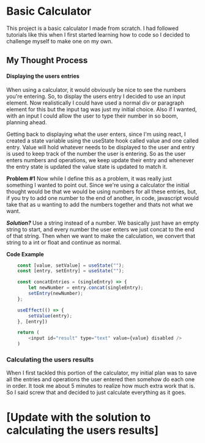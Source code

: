 # Basic Calculator
This project is a basic calculator I made from scratch. I had followed tutorials like this when I first started learning how to code so I decided to challenge myself to make one on my own.

## My Thought Process
#### Displaying the users entries
When using a calculator, it would obviously be nice to see the numbers you're entering. So, to display the users entry I decided to use an input element. Now realistically I could have used a normal div or paragraph element for this but the input tag was just my initial choice. Also if I wanted, with an input I could allow the user to type their number in so boom, planning ahead.

Getting back to displaying what the user enters, since I'm using react, I created a state variable using the useState hook called value and one called entry. Value will hold whatever needs to be displayed to the user and entry is used to keep track of the number the user is entering. So as the user enters numbers and operations, we keep update their entry and whenever the entry state is updated the value state is updated to match it. 

**Problem #1**
Now while I define this as a problem, it was really just something I wanted to point out. Since we're using a calculator the initial thought would be that we would be using numbers for all these entries, but, if you try to add one number to the end of another, in code, javascript would take that as u wanting to add the numbers together and thats not what we want.

_**Solution?**_
Use a string instead of a number. We basically just have an empty string to start, and every number the user enters we just concat to the end of that string. Then when we want to make the calculation, we convert that string to a int or float and continue as normal.

**Code Example**
```javascript
	const [value, setValue] = useState("");
	const [entry, setEntry] = useState("");

	const concatEntries = (singleEntry) => {
		let newNumber = entry.concat(singleEntry);
		setEntry(newNumber);
	};

	useEffect(() => {
		setValue(entry);
	}, [entry])

	return (
		<input id="result" type="text" value={value} disabled />
	)
```

### Calculating the users results
When I first tackled this portion of the calculator, my initial plan was to save all the entries and operations the user entered then somehow do each one in order. It took me about 5 minutes to realize how much extra work that is. So I said screw that and decided to just calculate everything as it goes.

# [Update with the solution to calculating the users results]